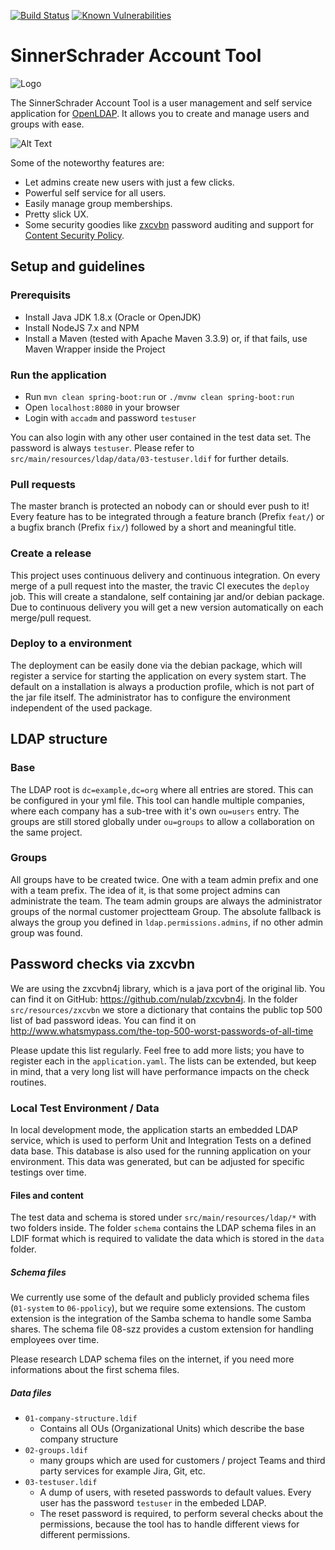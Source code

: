 [![Build Status](https://travis-ci.org/sinnerschrader/account-tool.svg?branch=master)](https://travis-ci.org/sinnerschrader/account-tool)
[![Known Vulnerabilities](https://snyk.io/test/github/sinnerschrader/account-tool/badge.svg)](https://snyk.io/test/github/sinnerschrader/account-tool)

# SinnerSchrader Account Tool

![Logo](/src/main/resources/public/static/favicons/mstile-144x144.png)

The SinnerSchrader Account Tool is a user management and self service application for [OpenLDAP](https://www.openldap.org/). It allows you to create and manage users and groups with ease.

![Alt Text](https://media.giphy.com/media/TMiG4GLEFE3wA/giphy.gif)

Some of the noteworthy features are:

* Let admins create new users with just a few clicks.
* Powerful self service for all users.
* Easily manage group memberships.
* Pretty slick UX.
* Some security goodies like [zxcvbn](https://github.com/dropbox/zxcvbn) password auditing and support for [Content Security Policy](https://developer.mozilla.org/en-US/docs/Web/HTTP/CSP).

## Setup and guidelines

### Prerequisits
* Install Java JDK 1.8.x (Oracle or OpenJDK)
* Install NodeJS 7.x and NPM
* Install a Maven (tested with Apache Maven 3.3.9) or, if that fails, use Maven Wrapper inside the Project

### Run the application
* Run `mvn clean spring-boot:run` or `./mvnw clean spring-boot:run`
* Open `localhost:8080` in your browser
* Login with `accadm` and password `testuser`

You can also login with any other user contained in the test data set. The password is always `testuser`. Please refer to `src/main/resources/ldap/data/03-testuser.ldif` for further details.

### Pull requests
The master branch is protected an nobody can or should ever push to it! Every feature has to be integrated through a
feature branch (Prefix `feat/`) or a bugfix branch (Prefix `fix/`) followed by a short and meaningful title.

### Create a release
This project uses continuous delivery and continuous integration. On every merge of a pull request into the master,
the travic CI executes the `deploy` job. This will create a standalone, self containing jar and/or debian package.
Due to continuous delivery you will get a new version automatically on each merge/pull request.

### Deploy to a environment
The deployment can be easily done via the debian package, which will register a service for starting the
application on every system start. The default on a installation is always a production profile, which is not part
of the jar file itself. The administrator has to configure the environment independent of the used package.

## LDAP structure

### Base
The LDAP root is `dc=example,dc=org` where all entries are stored. This can be configured in your yml file.
This tool can handle multiple companies, where each company has a sub-tree with it's own `ou=users` entry.
The groups are still stored globally under `ou=groups` to allow a collaboration on the same project.

### Groups
All groups have to be created twice. One with a team admin prefix and one with a team prefix. The idea of it, is that some project admins can administrate the team. The team admin groups are always the administrator groups of the normal customer projectteam Group. The absolute fallback is always the group you defined in `ldap.permissions.admins`, if no other admin group was found.

## Password checks via zxcvbn
We are using the zxcvbn4j library, which is a java port of the original lib. You can find it on GitHub: https://github.com/nulab/zxcvbn4j. In the folder `src/resources/zxcvbn` we store a dictionary that contains the public top 500 list of bad password ideas. You can find it on http://www.whatsmypass.com/the-top-500-worst-passwords-of-all-time

Please update this list regularly. Feel free to add more lists; you have to register each in the `application.yaml`.
The lists can be extended, but keep in mind, that a very long list will have performance impacts on the check routines.

### Local Test Environment / Data
In local development mode, the application starts an embedded LDAP service, which is used to perform Unit and Integration Tests on a defined data base. This database is also used for the running application on your environment.
This data was generated, but can be adjusted for specific testings over time.

#### Files and content
The test data and schema is stored under `src/main/resources/ldap/*` with two folders inside. The folder `schema` contains the LDAP schema files in an LDIF format which is required to validate the data which is stored in the `data` folder.

##### Schema files
We currently use some of the default and publicly provided schema files (`01-system` to `06-ppolicy`), but we require some extensions. The custom extension is the integration of the Samba schema to handle some Samba shares.
The schema file 08-szz provides a custom extension for handling employees over time.

Please research LDAP schema files on the internet, if you need more informations about the first schema files.

##### Data files
* `01-company-structure.ldif`
  * Contains all OUs (Organizational Units) which describe the base company structure
* `02-groups.ldif`
  * many groups which are used for customers / project Teams and third party services for example Jira, Git, etc.
* `03-testuser.ldif`
  * A dump of users, with reseted passwords to default values. Every user has the password `testuser` in the embeded LDAP.
  * The reset password is required, to perform several checks about the permissions, because the tool has to handle different views for different permissions.
